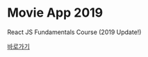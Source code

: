 # Movie App 2019 

React JS Fundamentals Course (2019 Update!)

[바로가기](https://purymaster.github.io/movie_app_2019/)